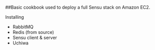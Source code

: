 ##Basic cookbook used to deploy a full Sensu stack on Amazon EC2.
       
Installing 

 - RabbitMQ
 - Redis (from source)
 - Sensu client & server
 - Uchiwa

